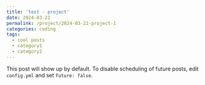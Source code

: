 ```yaml
---
title: 'test - project'
date: 2024-03-22
permalink: /project/2024-03-22-project-1
categories: coding
tags:
  - cool posts
  - category1
  - category2
---
```


This post will show up by default. To disable scheduling of future posts, edit `config.yml` and set `future: false`. 
